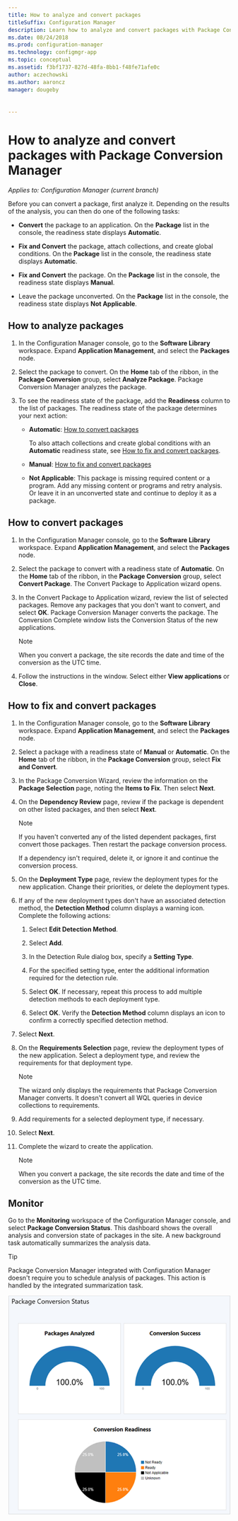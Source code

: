 ```yaml
---
title: How to analyze and convert packages
titleSuffix: Configuration Manager
description: Learn how to analyze and convert packages with Package Conversion Manager in Configuration Manager.
ms.date: 08/24/2018
ms.prod: configuration-manager
ms.technology: configmgr-app
ms.topic: conceptual
ms.assetid: f3bf1737-827d-48fa-8bb1-f48fe71afe0c
author: aczechowski
ms.author: aaroncz
manager: dougeby


---
```


# How to analyze and convert packages with Package Conversion Manager

*Applies to: Configuration Manager (current branch)*

<!--1357861-->

Before you can convert a package, first analyze it. Depending on the results of the analysis, you can then do one of the following tasks:

- **Convert** the package to an application. On the **Package** list in the console, the readiness state displays **Automatic**.  

- **Fix and Convert** the package, attach collections, and create global conditions. On the **Package** list in the console, the readiness state displays **Automatic**.  

- **Fix and Convert** the package. On the **Package** list in the console, the readiness state displays **Manual**.  

- Leave the package unconverted. On the **Package** list in the console, the readiness state displays **Not Applicable**.  



## <a name="bkmk_analyze"></a> How to analyze packages

1. In the Configuration Manager console, go to the **Software Library** workspace. Expand **Application Management**, and select the **Packages** node.  

2. Select the package to convert. On the **Home** tab of the ribbon, in the **Package Conversion** group, select **Analyze Package**. Package Conversion Manager analyzes the package.  

3. To see the readiness state of the package, add the **Readiness** column to the list of packages. The readiness state of the package determines your next action:  

    - **Automatic**: [How to convert packages](#bkmk_convert)  

        To also attach collections and create global conditions with an **Automatic** readiness state, see [How to fix and convert packages](#bkmk_fix).  

    - **Manual**: [How to fix and convert packages](#bkmk_fix)

    - **Not Applicable**: This package is missing required content or a program. Add any missing content or programs and retry analysis. Or leave it in an unconverted state and continue to deploy it as a package.  



## <a name="bkmk_convert"></a> How to convert packages

1. In the Configuration Manager console, go to the **Software Library** workspace. Expand **Application Management**, and select the **Packages** node.  

2. Select the package to convert with a readiness state of **Automatic**. On the **Home** tab of the ribbon, in the **Package Conversion** group, select **Convert Package**. The Convert Package to Application wizard opens.  

3. In the Convert Package to Application wizard, review the list of selected packages. Remove any packages that you don't want to convert, and select **OK**. Package Conversion Manager converts the package. The Conversion Complete window lists the Conversion Status of the new applications.  

    > [!Note]  
    > When you convert a package, the site records the date and time of the conversion as the UTC time.  

4. Follow the instructions in the window. Select either **View applications** or **Close**.  



## <a name="bkmk_fix"></a> How to fix and convert packages

1. In the Configuration Manager console, go to the **Software Library** workspace. Expand **Application Management**, and select the **Packages** node.  

2. Select a package with a readiness state of **Manual** or **Automatic**. On the **Home** tab of the ribbon, in the **Package Conversion** group, select **Fix and Convert**.  

3. In the Package Conversion Wizard, review the information on the **Package Selection** page, noting the **Items to Fix**. Then select **Next**.  

4. On the **Dependency Review** page, review if the package is dependent on other listed packages, and then select **Next**.  

    > [!Note]  
    > If you haven't converted any of the listed dependent packages, first convert those packages. Then restart the package conversion process.  
    >  
    > If a dependency isn't required, delete it, or ignore it and continue the conversion process.  

5. On the **Deployment Type** page, review the deployment types for the new application. Change their priorities, or delete the deployment types.  

6. If any of the new deployment types don't have an associated detection method, the **Detection Method** column displays a warning icon. Complete the following actions:  

    1. Select **Edit Detection Method**.  

    2. Select **Add**.  

    3. In the Detection Rule dialog box, specify a **Setting Type**.  

    4. For the specified setting type, enter the additional information required for the detection rule.  

    5. Select **OK**. If necessary, repeat this process to add multiple detection methods to each deployment type.  

    6. Select **OK**. Verify the **Detection Method** column displays an icon to confirm a correctly specified detection method.  

7. Select **Next**.  

8. On the **Requirements Selection** page, review the deployment types of the new application. Select a deployment type, and review the requirements for that deployment type.  

    > [!Note]  
    > The wizard only displays the requirements that Package Conversion Manager converts. It doesn't convert all WQL queries in device collections to requirements.  

9. Add requirements for a selected deployment type, if necessary.  

10. Select **Next**.  

11. Complete the wizard to create the application.  

    > [!Note]  
    > When you convert a package, the site records the date and time of the conversion as the UTC time.  



## <a name="bkmk_monitor"></a> Monitor

Go to the **Monitoring** workspace of the Configuration Manager console, and select **Package Conversion Status**. This dashboard shows the overall analysis and conversion state of packages in the site. A new background task automatically summarizes the analysis data.

> [!Tip]  
> Package Conversion Manager integrated with Configuration Manager doesn't require you to schedule analysis of packages. This action is handled by the integrated summarization task.

![Screenshot of example Package Conversion Status dashboard](media/1357861-pcm-dashboard.png)
